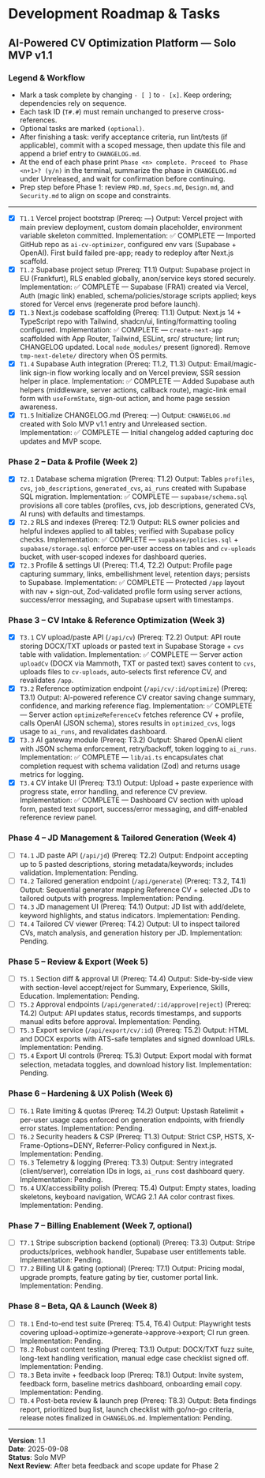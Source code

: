 # Development Roadmap & Tasks
## AI-Powered CV Optimization Platform — Solo MVP v1.1

### Legend & Workflow
- Mark a task complete by changing `- [ ]` to `- [x]`. Keep ordering; dependencies rely on sequence.
- Each task ID (`T#.#`) must remain unchanged to preserve cross-references.
- Optional tasks are marked `(optional)`.
- After finishing a task: verify acceptance criteria, run lint/tests (if applicable), commit with a scoped message, then update this file and append a brief entry to `CHANGELOG.md`.
- At the end of each phase print `Phase <n> complete. Proceed to Phase <n+1>? (y/n)` in the terminal, summarize the phase in `CHANGELOG.md` under Unreleased, and wait for confirmation before continuing.
- Prep step before Phase 1: review `PRD.md`, `Specs.md`, `Design.md`, and `Security.md` to align on scope and constraints.

---

- [x] `T1.1` Vercel project bootstrap (Prereq: —)
  Output: Vercel project with main preview deployment, custom domain placeholder, environment variable skeleton committed.
  Implementation: ✅ COMPLETE — Imported GitHub repo as `ai-cv-optimizer`, configured env vars (Supabase + OpenAI). First build failed pre-app; ready to redeploy after Next.js scaffold.
- [x] `T1.2` Supabase project setup (Prereq: T1.1)
  Output: Supabase project in EU (Frankfurt), RLS enabled globally, anon/service keys stored securely.
  Implementation: ✅ COMPLETE — Supabase (FRA1) created via Vercel, Auth (magic link) enabled, schema/policies/storage scripts applied; keys stored for Vercel envs (regenerate prod before launch).
- [x] `T1.3` Next.js codebase scaffolding (Prereq: T1.1)
  Output: Next.js 14 + TypeScript repo with Tailwind, shadcn/ui, linting/formatting tooling configured.
  Implementation: ✅ COMPLETE — `create-next-app` scaffolded with App Router, Tailwind, ESLint, src/ structure; lint run; CHANGELOG updated. Local `node_modules/` present (ignored). Remove `tmp-next-delete/` directory when OS permits.
- [x] `T1.4` Supabase Auth integration (Prereq: T1.2, T1.3)
  Output: Email/magic-link sign-in flow working locally and on Vercel preview, SSR session helper in place.
  Implementation: ✅ COMPLETE — Added Supabase auth helpers (middleware, server actions, callback route), magic-link email form with `useFormState`, sign-out action, and home page session awareness.
- [x] `T1.5` Initialize CHANGELOG.md (Prereq: —)
  Output: `CHANGELOG.md` created with Solo MVP v1.1 entry and Unreleased section.
   Implementation: ✅ COMPLETE — Initial changelog added capturing doc updates and MVP scope.

### Phase 2 – Data & Profile (Week 2)
- [x] `T2.1` Database schema migration (Prereq: T1.2)
  Output: Tables `profiles`, `cvs`, `job_descriptions`, `generated_cvs`, `ai_runs` created with Supabase SQL migration.
  Implementation: ✅ COMPLETE — `supabase/schema.sql` provisions all core tables (profiles, cvs, job descriptions, generated CVs, AI runs) with defaults and timestamps.
- [x] `T2.2` RLS and indexes (Prereq: T2.1)
  Output: RLS owner policies and helpful indexes applied to all tables; verified with Supabase policy checks.
  Implementation: ✅ COMPLETE — `supabase/policies.sql` + `supabase/storage.sql` enforce per-user access on tables and `cv-uploads` bucket, with user-scoped indexes for dashboard queries.
- [x] `T2.3` Profile & settings UI (Prereq: T1.4, T2.2)
  Output: Profile page capturing summary, links, embellishment level, retention days; persists to Supabase.
  Implementation: ✅ COMPLETE — Protected `/app` layout with nav + sign-out, Zod-validated profile form using server actions, success/error messaging, and Supabase upsert with timestamps.

### Phase 3 – CV Intake & Reference Optimization (Week 3)
- [x] `T3.1` CV upload/paste API (`/api/cv`) (Prereq: T2.2)
  Output: API route storing DOCX/TXT uploads or pasted text in Supabase Storage + `cvs` table with validation.
  Implementation: ✅ COMPLETE — Server action `uploadCv` (DOCX via Mammoth, TXT or pasted text) saves content to `cvs`, uploads files to `cv-uploads`, auto-selects first reference CV, and revalidates `/app`.
- [x] `T3.2` Reference optimization endpoint (`/api/cv/:id/optimize`) (Prereq: T3.1)
  Output: AI-powered reference CV creator saving change summary, confidence, and marking reference flag.
  Implementation: ✅ COMPLETE — Server action `optimizeReferenceCv` fetches reference CV + profile, calls OpenAI (JSON schema), stores results in `optimized_cvs`, logs usage to `ai_runs`, and revalidates dashboard.
- [x] `T3.3` AI gateway module (Prereq: T3.2)
  Output: Shared OpenAI client with JSON schema enforcement, retry/backoff, token logging to `ai_runs`.
  Implementation: ✅ COMPLETE — `lib/ai.ts` encapsulates chat completion request with schema validation (Zod) and returns usage metrics for logging.
- [x] `T3.4` CV intake UI (Prereq: T3.1)
  Output: Upload + paste experience with progress state, error handling, and reference CV preview.
  Implementation: ✅ COMPLETE — Dashboard CV section with upload form, pasted text support, success/error messaging, and diff-enabled reference review panel.

### Phase 4 – JD Management & Tailored Generation (Week 4)
- [ ] `T4.1` JD paste API (`/api/jd`) (Prereq: T2.2)
  Output: Endpoint accepting up to 5 pasted descriptions, storing metadata/keywords; includes validation.
  Implementation: Pending.
- [ ] `T4.2` Tailored generation endpoint (`/api/generate`) (Prereq: T3.2, T4.1)
  Output: Sequential generator mapping Reference CV + selected JDs to tailored outputs with progress.
  Implementation: Pending.
- [ ] `T4.3` JD management UI (Prereq: T4.1)
  Output: JD list with add/delete, keyword highlights, and status indicators.
  Implementation: Pending.
- [ ] `T4.4` Tailored CV viewer (Prereq: T4.2)
  Output: UI to inspect tailored CVs, match analysis, and generation history per JD.
  Implementation: Pending.

### Phase 5 – Review & Export (Week 5)
- [ ] `T5.1` Section diff & approval UI (Prereq: T4.4)
  Output: Side-by-side view with section-level accept/reject for Summary, Experience, Skills, Education.
  Implementation: Pending.
- [ ] `T5.2` Approval endpoints (`/api/generated/:id/approve|reject`) (Prereq: T4.2)
  Output: API updates status, records timestamps, and supports manual edits before approval.
  Implementation: Pending.
- [ ] `T5.3` Export service (`/api/export/cv/:id`) (Prereq: T5.2)
  Output: HTML and DOCX exports with ATS-safe templates and signed download URLs.
  Implementation: Pending.
- [ ] `T5.4` Export UI controls (Prereq: T5.3)
  Output: Export modal with format selection, metadata toggles, and download history list.
  Implementation: Pending.

### Phase 6 – Hardening & UX Polish (Week 6)
- [ ] `T6.1` Rate limiting & quotas (Prereq: T4.2)
  Output: Upstash Ratelimit + per-user usage caps enforced on generation endpoints, with friendly error states.
  Implementation: Pending.
- [ ] `T6.2` Security headers & CSP (Prereq: T1.3)
  Output: Strict CSP, HSTS, X-Frame-Options=DENY, Referrer-Policy configured in Next.js.
  Implementation: Pending.
- [ ] `T6.3` Telemetry & logging (Prereq: T3.3)
  Output: Sentry integrated (client/server), correlation IDs in logs, `ai_runs` cost dashboard query.
  Implementation: Pending.
- [ ] `T6.4` UX/accessibility polish (Prereq: T5.4)
  Output: Empty states, loading skeletons, keyboard navigation, WCAG 2.1 AA color contrast fixes.
  Implementation: Pending.

### Phase 7 – Billing Enablement (Week 7, optional)
- [ ] `T7.1` Stripe subscription backend (optional) (Prereq: T3.3)
  Output: Stripe products/prices, webhook handler, Supabase user entitlements table.
  Implementation: Pending.
- [ ] `T7.2` Billing UI & gating (optional) (Prereq: T7.1)
  Output: Pricing modal, upgrade prompts, feature gating by tier, customer portal link.
  Implementation: Pending.

### Phase 8 – Beta, QA & Launch (Week 8)
- [ ] `T8.1` End-to-end test suite (Prereq: T5.4, T6.4)
  Output: Playwright tests covering upload→optimize→generate→approve→export; CI run green.
  Implementation: Pending.
- [ ] `T8.2` Robust content testing (Prereq: T3.1)
  Output: DOCX/TXT fuzz suite, long-text handling verification, manual edge case checklist signed off.
  Implementation: Pending.
- [ ] `T8.3` Beta invite + feedback loop (Prereq: T8.1)
  Output: Invite system, feedback form, baseline metrics dashboard, onboarding email copy.
  Implementation: Pending.
- [ ] `T8.4` Post-beta review & launch prep (Prereq: T8.3)
  Output: Beta findings report, prioritized bug list, launch checklist with go/no-go criteria, release notes finalized in `CHANGELOG.md`.
  Implementation: Pending.

---

**Version**: 1.1  
**Date**: 2025-09-08  
**Status**: Solo MVP  
**Next Review**: After beta feedback and scope update for Phase 2
